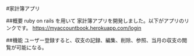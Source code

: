 #家計簿アプリ

##概要
ruby on rails を用いて 家計簿アプリを開発しました。以下がアプリのリンクです。
https://myaccountbook.herokuapp.com/login

##機能
ユーザー登録すると、収支の記録、編集、削除、参照、当月の収支の閲覧が可能になる。



